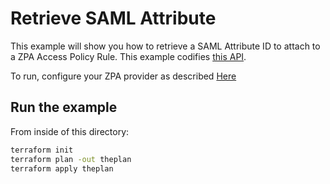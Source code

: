 # Retrieve SAML Attribute

This example will show you how to retrieve a SAML Attribute ID to attach to a ZPA Access Policy Rule.
This example codifies [this API](https://help.zscaler.com/zpa/api-reference#/saml-attr-controller/getAllAttributes).

To run, configure your ZPA provider as described [Here](https://github.com/zscaler/terraform-provider-zpa/blob/master/docs/index.html.markdown)

## Run the example

From inside of this directory:

```bash
terraform init
terraform plan -out theplan
terraform apply theplan
```
